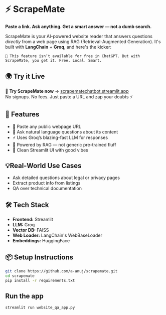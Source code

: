 # ⚡ ScrapeMate

**Paste a link. Ask anything. Get a smart answer — not a dumb search.**

ScrapeMate is your AI-powered website reader that answers questions *directly* from a web page using RAG (Retrieval-Augmented Generation). It's built with **LangChain** + **Groq**, and here's the kicker:

```text
🚫 This feature isn’t available for free in ChatGPT. But with ScrapeMate, you get it. Free. Local. Smart.
```

## 🌍 Try it Live

🔗 **Try ScrapeMate now** → [scrapematechatbot.streamlit.app](https://scrapematechatbot.streamlit.app)  
No signups. No fees. Just paste a URL and zap your doubts ⚡



## 🚀 Features

- 🔗 Paste any public webpage URL  
- 💬 Ask natural language questions about its content  
- ⚡  Uses Groq’s blazing-fast LLM for responses  
- 🧠 Powered by RAG — not generic pre-trained fluff  
- 🌈 Clean Streamlit UI with good vibes  

## 💡Real-World Use Cases
- Ask detailed questions about legal or privacy pages
- Extract product info from listings
- QA over technical documentation


## 🛠️ Tech Stack

- **Frontend:** Streamlit  
- **LLM:** Groq  
- **Vector DB:** FAISS   
- **Web Loader:** LangChain's WebBaseLoader  
- **Embeddings:** HuggingFace  


## 📦 Setup Instructions

```bash
git clone https://github.com/a-anuj/scrapemate.git
cd scrapemate
pip install -r requirements.txt
```

## Run the app
```bash
streamlit run website_qa_app.py
```